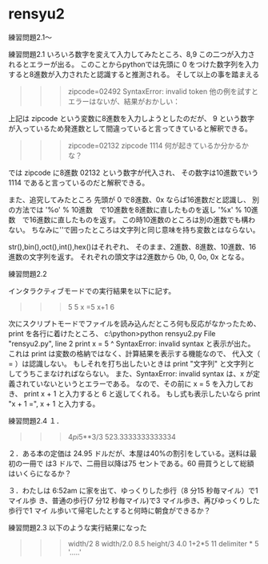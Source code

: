 # rensyu2
練習問題2.1～

練習問題2.1
いろいろ数字を変えて入力してみたところ、8,9 この二つが入力されるとエラーが出る。
このことからpythonでは先頭に 0 をつけた数字列を入力すると8進数が入力されたと認識すると推測される。
そして以上の事を踏まえる

>>> zipcode=02492
SyntaxError: invalid token
他の例を試すとエラーはないが、結果がおかしい：

上記は zipcode という変数に8進数を入力しようとしたのだが、
9 という数字が入っているため発進数として間違っていると言ってきていると解釈できる。

>>> zipcode=02132
>>> zipcode
1114
何が起きているか分かるかな？

では zipcode に8進数 02132 という数字が代入され、
その数字は10進数でいう 1114 であると言っているのだと解釈できる。

また、追究してみたところ
先頭が 0 で8進数、0x ならば16進数だと認識し、
別の方法では
'%o' % 10進数　で10進数を8進数に直したものを返し
'%x' % 10進数　で16進数に直したものを返す。
この時10進数のところは別の進数でも構わない。
ちなみに''で囲ったところは文字列と同じ意味を持ち変数とはならない。

str(),bin(),oct(),int(),hex()はそれぞれ、
そのまま、2進数、8進数、10進数、16進数の文字列を返す。
それぞれの頭文字は2進数から 0b, 0, 0o, 0x となる。


練習問題2.2

インタラクティブモードでの実行結果を以下に記す。
>>> 5
5
>>> x =5
>>> x+1
6

次にスクリプトモードでファイルを読み込んだところ何も反応がなかったため、print を各行に着けたところ、
c:\python>python rensyu2.py
  File "rensyu2.py", line 2
    print x = 5
              ^
SyntaxError: invalid syntax
と表示が出た。
これは print は変数の格納ではなく、計算結果を表示する機能なので、
代入文（ = ）は認識しない。
もしそれを打ち出したいときは
print "文字列"
と文字列としてうちこまなければならない。
また、SyntaxError: invalid syntax は、x が定義されていないというとエラーである。
なので、その前に 
x = 5
を入力しておき、 print x + 1 と入力すると
6
と返してくれる。
もし式も表示したいなら
print "x + 1 =", x + 1
と入力する。


練習問題2.4
１．
>>> 4*pi*5**3/3
523.3333333333334

２．ある本の定価は 24.95 ドルだが、本屋は40%の割引をしている。送料は最初の一冊で
は3 ドルで、二冊目以降は75 セントである。60 冊買うとして総額はいくらになるか？

３．わたしは 6:52am に家を出て、ゆっくりした歩行（8 分15 秒毎マイル）で1 マイル歩
き、普通の歩行(7 分12 秒毎マイル)で3 マイル歩き、再びゆっくりした歩行で1 マイ
ル歩いて帰宅したとすると何時に朝食ができるか？


練習問題2.3
以下のような実行結果になった
>>> width/2
8
>>> width/2.0
8.5
>>> height/3
4.0
>>> 1+2*5
11
>>> delimiter * 5
'.....'



